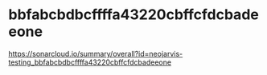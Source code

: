 # bbfabcbdbcffffa43220cbffcfdcbadeeone
https://sonarcloud.io/summary/overall?id=neojarvis-testing_bbfabcbdbcffffa43220cbffcfdcbadeeone
